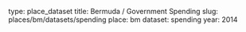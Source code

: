 type: place_dataset
title: Bermuda / Government Spending
slug: places/bm/datasets/spending
place: bm
dataset: spending
year: 2014

